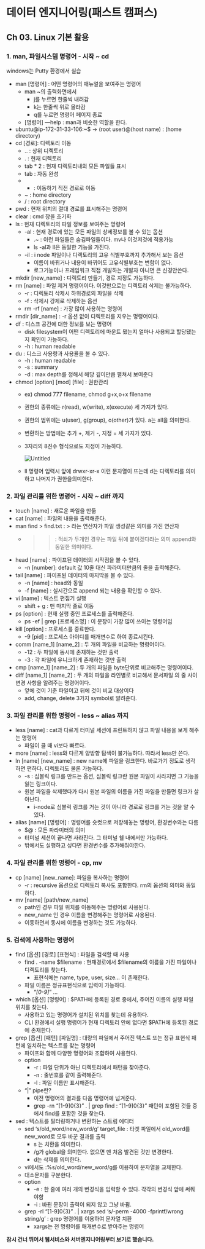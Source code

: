 # 데이터 엔지니어링(패스트 캠퍼스)

## Ch 03. Linux 기본 활용

### 1. man, 파일시스템 명령어 - 시작 ~ cd

windows는 Putty 환경에서 실습

- man [명령어] : 어떤 명령어의 매뉴얼을 보여주는 명령어
    - man ~의 출력화면에서
        - j를 누르면 한줄씩 내려감
        - k는 한줄씩 위로 올라감
        - q를 누르면 명령어 페이지 종료
    - [명령어] —help : man과 비슷한 역할을 한다.
- ubuntu@ip-172-31-33-106:~$ → (root user)@(host name) : (home directory)
- cd [경로]: 디렉토리 이동
    - .. : 상위 디렉토리
    - . : 현재 디렉토리
    - tab * 2 : 현재 디렉토리내의 모든 파일들 표시
    - tab : 자동 완성
    - - : 이동하기 직전 경로로 이동
    - ~ : home directory
    - / : root directory
- pwd : 현재 위치의 절대 경로를 표시해주는 명령어
- clear : cmd 창을 초기화
- ls : 현재 디렉토리의 파일 정보를 보여주는 명령어
    - -al : 현재 경로에 있는 모든 파일의 상세정보를 볼 수 있는 옵션
        - .~ : 이런 파일들은 숨김파일들이다. mv나 이것저것에 적용가능
        - ls -al과 ll은 동일한 기능을 가진다.
    - -il : i node 파일이나 디렉토리의 고유 식별부호까지 추가해서 보는 옵션
        - 이름이 바뀌거나 내용이 바뀌어도 고유식별부호는 변함이 없다.
        - 로그기능이나 프레임워크 직접 개발하는 개발자 아니면 큰 신경안쓴다.
- mkdir [new_name] : 디렉토리 만들기, 경로 지정도 가능하다.
- rm [name] : 파일 제거 명령어이다. 이것만으로는 디렉토리 삭제는 불가능하다.
    - -r : 디렉토리 삭제시 하위경로의 파일을 삭제
    - -f : 삭제시 강제로 삭제하는 옵션
    - rm -rf [name] : 가장 많이 사용하는 명령어
- rmdir [dir_name] : -r 옵션 없이 디렉토리를 지우는 명령어이다.
- df : 디스크 공간에 대한 정보를 보는 명령어
    - disk filesystem이 어떤 디렉토리에 마운트 됐는지 얼마나 사용되고 할당됐는지 확인이 가능하다.
    - -h : human readable
- du : 디스크 사용량과 사용율을 볼 수 있다.
    - -h : human readable
    - -s : summary
    - -d : max depth를 정해서 해당 깊이만큼 펼쳐서 보여준다
- chmod [option] [mod] [file] : 권한관리
    - ex) chmod 777 filename, chmod g+x,o+x filename
    - 권한의 종류에는 r(read), w(write), x(execute) 세 가지가 있다.
    - 권한의 범위에는 u(user), g(group), o(other)가 있다. a는 all을 의미한다.
    - 변환하는 방법에는 추가 +, 제거 -, 지정 = 세 가지가 있다.
    - 3자리의 8진수 형식으로도 지정이 가능하다.
        
        ![Untitled](./img/%E1%84%83%E1%85%A6%E1%84%8B%E1%85%B5%E1%84%90%E1%85%A5%20%E1%84%8B%E1%85%A6%E1%86%AB%E1%84%8C%E1%85%B5%E1%84%82%E1%85%B5%E1%84%8B%E1%85%A5%E1%84%85%E1%85%B5%E1%86%BC(%E1%84%91%E1%85%A2%E1%84%89%E1%85%B3%E1%84%90%E1%85%B3%20%E1%84%8F%E1%85%A2%E1%86%B7%E1%84%91%E1%85%A5%E1%84%89%E1%85%B3)%20017fe43311de4582a3469a86c7ac00ea/Untitled%201.png)
        
    - ll 명령어 입력시 앞에 drwxr-xr-x 이런 문자열이 뜨는데 d는 디렉토리를 의미하고 나머지가 권한을의미한다.
    

### 2. 파일 관리를 위한 명령어 - 시작 ~ diff 까지

- touch [name] : 새로운 파일을 만듦
- cat [name] : 파일의 내용을 출력해준다.
- man find > find.txt : > 라는 연산자가 파일 생성같은 의미를 가진 연산자
    - >> : 꺽쇠가 두개인 경우는 파일 뒤에 붙이겠다라는 의미 append와 동일한 의미이다.
- head [name] : 파이프된 데이터의 시작점을 볼 수 있다.
    - -n [number]: default 값 10줄 대신 파라미터만큼의 줄을 출력해준다.
- tail [name] : 파이프된 데이터의 마지막을 볼 수 있다.
    - -n [name] : head와 동일
    - -f [name] : 실시간으로 append 되는 내용을 확인할 수 있다.
- vi [name] : 텍스트 편집기 실행
    - shift + g : 맨 마지막 줄로 이동
- ps [option] : 현재 실행 중인 프로세스를 출력해준다.
    - ps -ef | grep [프로세스명] : 이 문장이 가장 많이 쓰이는 명령어임
- kill [option] : 프로세스를 종료한다.
    - -9 [pid] : 프로세스 아이디를 매개변수로 하여 종료시킨다.
- comm [name_1] [name_2] : 두 개의 파일을 비교하는 명령어이다.
    - -12 : 두 파일에 동시에 존재하는 것만 출력
    - -3 : 각 파일에 유니크하게 존재하는 것만 출력
- cmp [name_1] [name_2] : 두 개의 파일을 byte단위로 비교해주는 명령어이다.
- diff [name_1] [name_2] : 두 개의 파일을 라인별로 비교해서 문서파일 의 줄 사이 변경 사항을 알려주는 명령어이다.
    - 앞에 것이 기준 파일이고 뒤에 것이 비교 대상이다
    - add, change, delete 3가지 symbol로 알려준다.

### 3. 파일 관리를 위한 명령어 - less ~ alias 까지

- less [name] : cat과 다르게 터미널 세션에 프린트하지 않고 파일 내용을 보게 해주는 명령어
    - 파일이 클 때 vi보다 빠르다.
- more [name] : less와 다르게 양방향 탐색이 불가능하다. 따라서 less만 쓴다.
- ln [name] [new_name] : new name에 파일을 링크한다. 바로가기 정도로 생각하면 편하다. 디렉토리도 물론 가능하다.
    - -s : 심볼릭 링크를 만드는 옵션, 심볼릭 링크란 원본 파일이 사라지면 그 기능을 잃는 링크이다.
    - 원본 파일을 삭제했다가 다시 원본 파일의 이름을 가진 파일을 만들면 링크가 살아난다.
        - i-node로 심볼릭 링크를 거는 것이 아니라 경로로 링크를 거는 것을 알 수 있다.
- alias [name] [명령어] : 명령어를 숏컷으로 저장해놓는 명령어, 환경변수와는 다름
    - $@ : 모든 파라미터의 의미
    - 터미널 세션이 끝나면 사라진다. 그 터미널 쉘 내에서만 가능하다.
    - 밖에서도 실행하고 싶다면 환경변수를 추가해줘야한다.

### 4. 파일 관리를 위한 명령어 - cp, mv

- cp [name] [new_name]: 파일을 복사하는 명령어
    - -r : recursive 옵션으로 디렉토리 복사도 포함한다. rm의 옵션의 의미와 동일하다.
- mv [name] [path/new_name]
    - path인 경우 파일 위치를 이동해주는 명령어로 사용된다.
    - new_name 인 경우 이름을 변경해주는 명령어로 사용된다.
    - 이동하면서 동시에 이름을 변경하는 것도 가능하다.
    

### 5. 검색에 사용하는 명령어

- find [옵션] [경로] [표현식] : 파일을 검색할 때 사용
    - find . -name $filename : 현재경로에서 $filename의 이름을 가진 파일이나 디렉토리를 찾는다.
        - 표현식에는 name, type, user, size… 이 존재한다.
    - 파일 이름은 정규표현식으로 입력이 가능하다.
        - “*[0-9]*” …
- which [옵션] [명령어] : $PATH에 등록된 경로 중에서, 주어진 이름의 실행 파일 위치를 찾는다.
    - 사용하고 있는 명령어가 설치된 위치를 찾는데 유용하다.
    - CLI 환경에서 실행 명령어가 현재 디렉토리 안에 없다면 $PATH에 등록된 경로에 존재한다.
- grep [옵션] [패턴] [파일명] : 대량의 파일에서 주어진 텍스트 또는 정규 표현식 패턴에 일치하는 텍스트를 찾는 명령어
    - 파이프와 함께 다양한 명령어와 조합하여 사용한다.
    - option
        - -r : 파일 단위가 아닌 디렉토리에서 패턴을 찾아준다.
        - -n : 줄번호를 같이 출력해준다.
        - -l : 파일 이름만 표시해준다.
    - “|” pipe란?
        - 이전 명령어의 결과를 다음 명령어에 넘겨준다.
        - grep -rn “[1-9]0\{3\}” . | grep find : “[1-9]0\{3\}” 패턴이 포함된 것들 중에서 find를 포함한 것을 찾는다.
- sed : 텍스트를 필터링하거나 변환하는 스트림 에디터
    - sed ‘s/old_word/new_word/g’ target_file : 타겟 파일에서 old_word를 new_word로 모두 바꾼 결과를 출력
        - s 는 치환을 의미한다.
        - /g가 global을 의미한다. 없으면 맨 처음 발견된 것만 변경한다.
        - d는 삭제를 의미한다.
    - vi에서도 :%s/old_word/new_word/g를 이용하여 문자열을 교체한다.
    - 대소문자를 구분한다.
    - option
        - -e : 한 줄에 여러 개의 변경식을 입력할 수 있다. 각각의 변경식 앞에 써줘야함
        - -i : 바뀐 문장이 출력이 되지 않고 그냥 바뀜.
    - grep -rl “[1-9]0\{3\}” . | xargs sed ‘s/-perm -4000 -fprintf/wrong string/g’ : grep 명령어를 이용하여 문자열 치환
        - xargs는 전 명령어를 매개변수로 받아주는 명령어

**잠시 건너 뛰어서 웹서비스와 서버엔지니어링부터 보기로 했습니다.**